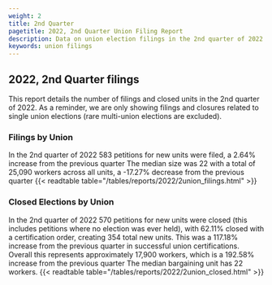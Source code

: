```yaml
---
weight: 2
title: 2nd Quarter
pagetitle: 2022, 2nd Quarter Union Filing Report
description: Data on union election filings in the 2nd quarter of 2022
keywords: union filings
---
```


## 2022, 2nd Quarter filings

This report details the number of filings and closed units in the 2nd quarter of 2022. As a reminder, we are only showing filings and closures related to single union elections (rare multi-union elections are excluded).

### Filings by Union
In the 2nd quarter of 2022 583 petitions for new units were filed, a 2.64% increase from the previous quarter The median size was 22 with a total of 25,090 workers across all units, a -17.27% decrease from the previous quarter
{{< readtable table="/tables/reports/2022/2union_filings.html" >}}

### Closed Elections by Union
In the 2nd quarter of 2022 570 petitions for new units were closed (this includes petitions where no election was ever held), with 62.11% closed with a certification order, creating 354 total new units. This was a 117.18% increase from the previous quarter in successful union certifications. Overall this represents approximately 17,900 workers, which is a 192.58% increase from the previous quarter The median bargaining unit has 22 workers.
{{< readtable table="/tables/reports/2022/2union_closed.html" >}}
